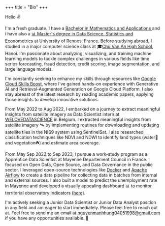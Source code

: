 +++
title = "Bio"
+++

Hello ✌️

I'm a fresh graduate. I have a [Bachelor in Mathematics and Applications ](https://math.univ-rennes.fr/licence-de-mathematiques-l3) and i have also a [📊 Master's degree in Data Science, Statistics and Econometrics](https://sites-formations.univ-rennes2.fr/master-mas/components/formation/m2-rennes1.html) at University of Rennes, France. Before studying abroad, I studied in a major computer science class at 🎓[Chu Van An High School](https://en.wikipedia.org/wiki/Chu_V%C4%83n_An_High_School,_Hanoi), Hanoi. I'm passionate about analyzing, visualizing, and training machine learning models to tackle complex challenges in various fields like time series forecasting, fraud detection, credit scoring, image segmentation, and large language models.

I'm constantly seeking to enhance my skills through resources like [Google Cloud Skills Boost](https://www.cloudskillsboost.google/public_profiles/fba7f199-8a64-4f62-8ab1-8dbc7e157c32), where I've gained hands-on experience with Generative AI and Retrieval-Augmented Generation on Google Cloud Platform. I also stay abreast of the latest research by reading academic papers, applying those insights to develop innovative solutions.

From May 2022 to Aug 2022, I embarked on a journey to extract meaningful insights from satellite imagery as Data Scientist intern at [WELOVEDATASCIENCE](https://welovedatascience.com/) in Belgium. I extracted meaningful insights from satellite imagery 🛰️ by implementing routines for downloading and updating satellite tiles in the NIS9 system using SentinelSat. I also researched classification techniques like NDVI and NDWI to identify land types (water🥏 and vegetation☘️) and estimate area coverage.

From May Sep 2022 to Sep 2023, I pursue a work-study program as a Apprentice Data Scientist at Mayenne Departement Council in France. I focused on Open Data, Open Source, and Data Governance in the public sector. I leveraged open-source technologies like [Docker](https://www.docker.com/) and [Apache Airflow](https://airflow.apache.org/) to create a data pipeline for collecting data in batches from internal and external sources. I also built a model to predict the unemployment rate in Mayenne and developed a visually appealing dashboard 📊 to monitor territorial observatory indicators [(here)](https://data.lamayenne.fr/pages/observatoire/#population-emploi-logement-revenus).

I'm actively seeking a Junior Data Scientist or Junior Data Analyst position in any field and am eager to start immediately. Please feel free to reach out at. Feel free to send me an email at [nguyenmanhhung04051998@gmail.com](mailto:nguyenmanhhung04051998@gmail.com) if you have any opportunities available. 🤝

<!-- ## [Master 1 cours](https://formations.univ-rennes.fr/annee/master-1-mathematiques-appliquees-statistiques-0): 
- [Inferential statistics](https://formations.univ-rennes.fr/statistique-inferentielle): Hypothesis testing, Loss function,..
- [Factor analysis of data](https://formations.univ-rennes.fr/analyse-factorielle-des-donnees): PCA, CFA, MFMA
- [Linear regression and analysis of variance](https://formations.univ-rennes.fr/regression-lineaire-et-analyse-la-variance): Gaussian linear model, OLS, Variables selections
- [Econometrics and economic modeling](https://formations.univ-rennes.fr/econometrie-et-modelisation-economique): MCG, collinearity, heteroskedasticity, autocorrelation
- [Advanced econometrics](https://formations.univ-rennes.fr/enseignement/econometrie-avancee-causalite-lasso-ridge): Causality, Lasso, Ridge, Elastic net
- [Economic analysis applied to markets](https://formations.univ-rennes.fr/analyse-economique-appliquee-aux-marches)
- [Database](https://formations.univ-rennes.fr/base-de-donnees-0): Joins,  Subqueries, Data modification
- [R and SAS Advanced](https://formations.univ-rennes.fr/logiciels-statistiques-avances)
- [Python Programming](https://formations.univ-rennes.fr/programmation-python)
- [Unsupervised learning](https://formations.univ-rennes.fr/apprentissage-non-supervise): CAH, K-means, Mixture models and EM algorithm
- [Supervised learning](https://lrouviere.github.io/page_perso/cours/apprentissage_sup.html): SVM, Random Forests, Gradient boosting, hold-out, cross-validation, loss function 
- [Logistic model and discriminant analysis](https://formations.univ-rennes.fr/modele-logistique-et-analyse-discriminante): IRLS, LDA, QDA, AIC,BIC, MLE
- [Time series and forecasts](https://formations.univ-rennes.fr/series-temporelles-avancees): Box-Jenkins, ECM, ARIMA, ARIMAX,...
- [Data visualization](https://formations.univ-rennes.fr/visualisation-des-donnees): ggplot2, ggmap, sf et leaflet, matplotlib, bokeh
## [Master 2 cours](https://sites-formations.univ-rennes2.fr/master-mas/components/formation/m2-rennes1.html):
- [Social Network Analysis](https://sites-formations.univ-rennes2.fr/master-mas/cours/M2/rennes1/analyse_reseaux_sociaux/): Centrality, Detection Community, Recommandation
- [Deep Learning](https://sites-formations.univ-rennes2.fr/master-mas/cours/M2/rennes1/deeplearning/): LSTM, RNN, CNN, Generative,...
- [NLP](https://sites-formations.univ-rennes2.fr/master-mas/cours/M2/rennes1/natural-language-processing/): Word2Vec, BERT, Topic Modeling
- [Spatial data models](https://sites-formations.univ-rennes2.fr/master-mas/cours/M2/rennes1/donnees-spatiale/)
- [Panel data models and mixed models](https://sites-formations.univ-rennes2.fr/master-mas/cours/M2/rennes1/modeles-donnees-panel-mixtes/)
- Data Engineering: Docker, ETL, ...
- [Data management et Business Intelligence](https://sites-formations.univ-rennes2.fr/master-mas/cours/M2/rennes1/data-managment-bi/): PowerBI, Qlik Sense
- [Marketing](https://sites-formations.univ-rennes2.fr/master-mas/cours/M2/rennes1/marketing/) -->